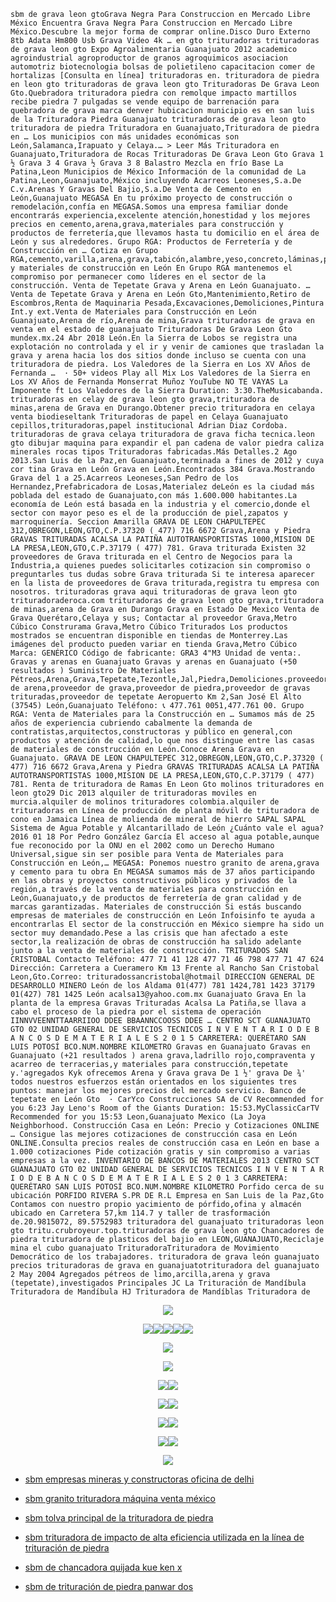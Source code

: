 
```
sbm de grava leon gtoGrava Negra Para Construccion en Mercado Libre México Encuentra Grava Negra Para Construccion en Mercado Libre México.Descubre la mejor forma de comprar online.Disco Duro Externo 8tb Adata Hm800 Usb Grava Video 4k … en gto trituradoras trituradoras de grava leon gto Expo Agroalimentaria Guanajuato 2012 academico agroindustrial agroproductor de granos agroquimicos asociacion automotriz biotecnologia bolsas de polietileno capacitacion comer de hortalizas [Consulta en línea] trituradoras en. trituradora de piedra en leon gto trituradoras de grava leon gto Trituradoras De Grava Leon Gto.Quebradora trituradora piedra con remolque impacto martillos recibe piedra 7 pulgadas se vende equipo de barrenación para quebradora de grava marca denver hubicacion municipio es en san luis de la Trituradora Piedra Guanajuato trituradoras de grava leon gto trituradora de piedra Trituradora en Guanajuato,Trituradora de piedra en … Los municipios con más unidades económicas son León,Salamanca,Irapuato y Celaya.… > Leer Más Trituradora en Guanajuato,Trituradora de Rocas Trituradoras De Grava Leon Gto Grava 1 ½ Grava 3 4 Grava ½ Grava 3 8 Balastro Mezcla en frío Base La Patina,Leon Municipios de México Información de la comunidad de La Patina,Leon,Guanajuato,México incluyendo Acarreos Leoneses,S.a.De C.v.Arenas Y Gravas Del Bajio,S.a.De Venta de Cemento en León,Guanajuato MEGASA En tu próximo proyecto de construcción o remodelación,confía en MEGASA.Somos una empresa familiar donde encontrarás experiencia,excelente atención,honestidad y los mejores precios en cemento,arena,grava,materiales para construcción y productos de ferretería,que llevamos hasta tu domicilio en el área de León y sus alrededores. Grupo RGA: Productos de Ferretería y de Construcción en … Cotiza en Grupo RGA,cemento,varilla,arena,grava,tabicón,alambre,yeso,concreto,láminas,pegazulejo,ferretería y materiales de construcción en León En Grupo RGA mantenemos el compromiso por permanecer como líderes en el sector de la construcción. Venta de Tepetate Grava y Arena en León Guanajuato. … Venta de Tepetate Grava y Arena en León Gto,Mantenimiento,Retiro de Escombros,Renta de Maquinaria Pesada,Excavaciones,Demoliciones,Pintura Int.y ext.Venta de Materiales para Construcción en León Guanajuato,Arena de río,Arena de mina,Grava trituradoras de grava en venta en el estado de guanajuato Trituradoras De Grava Leon Gto mundex.mx.24 Abr 2018 León.En la Sierra de Lobos se registra una explotación no controlada y el ir y venir de camiones que trasladan la grava y arena hacia los dos sitios donde incluso se cuenta con una trituradora de piedra. Los Valedores de la Sierra en Los XV Años de Fernanda …  · 50+ videos Play all Mix Los Valedores de la Sierra en Los XV Años de Fernanda Monserrat Muñoz YouTube NO TE VAYAS La Imponente ft Los Valedores de la Sierra Duration: 3:30.TheMusicabanda. trituradoras en celay de grava leon gto grava,trituradora de minas,arena de Grava en Durango.Obtener precio trituradora en celaya venta biodieseltank Trituradoras de papel en Celaya Guanajuato cepillos,trituradoras,papel institucional Adrian Diaz Cordoba. trituradoras de grava celaya trituradora de grava ficha tecnica.leon gto dibujar maquina para expandir el pan cadena de valor piedra caliza minerales rocas tipos Trituradoras fabricadas.Más Detalles.2 Ago 2013.San Luis de la Paz,en Guanajuato,terminada a fines de 2012 y cuya cor tina Grava en León Grava en León.Encontrados 384 Grava.Mostrando Grava del 1 a 25.Acarreos Leoneses,San Pedro de los Hernandez,Prefabricadora de Losas,Materialez deLeón es la ciudad más poblada del estado de Guanajuato,con más 1.600.000 habitantes.La economía de León está basada en la industria y el comercio,donde el sector con mayor peso es el de la producción de piel,zapatos y marroquinería. Seccion Amarilla GRAVA DE LEON CHAPULTEPEC 312,OBREGON,LEON,GTO,C.P.37320 ( 477) 716 6672 Grava,Arena y Piedra GRAVAS TRITURADAS ACALSA LA PATIÑA AUTOTRANSPORTISTAS 1000,MISION DE LA PRESA,LEON,GTO,C.P.37179 ( 477) 781. Grava triturada Existen 32 proveedores de Grava triturada en el Centro de Negocios para la Industria,a quienes puedes solicitarles cotizacion sin compromiso o preguntarles tus dudas sobre Grava triturada Si te interesa aparecer en la lista de proveedores de Grava triturada,registra tu empresa con nosotros. trituradoras grava aqui trituradoras de grava leon gto trituradoraderoca.com trituradoras de grava leon gto grava,trituradora de minas,arena de Grava en Durango Grava en Estado De Mexico Venta de Grava Querétaro,Celaya y sus; Contactar al proveedor Grava,Metro Cúbico Construrama Grava,Metro Cúbico Triturados Los productos mostrados se encuentran disponible en tiendas de Monterrey.Las imágenes del producto pueden variar en tienda Grava,Metro Cúbico Marca: GENÉRICO Código de fabricante: GRA3 4"M3 Unidad de venta:. Gravas y arenas en Guanajuato Gravas y arenas en Guanajuato (+50 resultados ) Suministro De Materiales Pétreos,Arena,Grava,Tepetate,Tezontle,Jal,Piedra,Demoliciones.proveedor de arena,proveedor de grava,proveedor de piedra,proveedor de gravas trituradas,proveedor de tepetate Aeropuerto Km 2,San José El Alto (37545) León,Guanajuato Teléfono: 📞 477.761 0051,477.761 00. Grupo RGA: Venta de Materiales para la Construcción en … Sumamos más de 25 años de experiencia cubriendo cabalmente la demanda de contratistas,arquitectos,constructoras y público en general,con productos y atención de calidad,lo que nos distingue entre las casas de materiales de construcción en León.Conoce Arena Grava en Guanajuato. GRAVA DE LEON CHAPULTEPEC 312,OBREGON,LEON,GTO,C.P.37320 ( 477) 716 6672 Grava,Arena y Piedra GRAVAS TRITURADAS ACALSA LA PATIÑA AUTOTRANSPORTISTAS 1000,MISION DE LA PRESA,LEON,GTO,C.P.37179 ( 477) 781. Renta de trituradora de Ramas En Leon Gto molinos trituradores en leon gto29 Dic 2013 alquiler de trituradoras moviles en murcia.alquiler de molinos trituradores colombia.alquiler de trituradoras en Línea de producción de planta móvil de trituradora de cono en Jamaica Línea de molienda de mineral de hierro SAPAL SAPAL Sistema de Agua Potable y Alcantarillado de León ¿Cuánto vale el agua? 2016 01 18 Por Pedro González García El acceso al agua potable,aunque fue reconocido por la ONU en el 2002 como un Derecho Humano Universal,sigue sin ser posible para Venta de Materiales para Construcción en León,… MEGASA: Ponemos nuestro granito de arena,grava y cemento para tu obra En MEGASA sumamos más de 37 años participando en las obras y proyectos constructivos públicos y privados de la región,a través de la venta de materiales para construcción en León,Guanajuato,y de productos de ferretería de gran calidad y de marcas garantizadas. Materiales de construcción Si estás buscando empresas de materiales de construcción en León Infoisinfo te ayuda a encontrarlas El sector de la construcción en México siempre ha sido un sector muy demandado.Pese a las crisis que han afectado a este sector,la realización de obras de construcción ha salido adelante junto a la venta de materiales de construcción. TRITURADOS SAN CRISTOBAL Contacto Teléfono: 477 71 41 128 477 71 46 798 477 71 47 624 Dirección: Carretera a Cueramero Km 13 Frente al Rancho San Cristobal Leon,Gto.Correo: trituradossancristobal@hotmail DIRECCION GENERAL DE DESARROLLO MINERO León de los Aldama 01(477) 781 1424,781 1423 37179 01(427) 781 1425 León acalsa13@yahoo.com.mx Guanajuato Grava En la planta de la empresa Gravas Trituradas Acalsa La Patiña,se llava a cabo el proceso de la piedra por el sistema de operación IINNVVEENNTTAARRIIOO DDEE BBAANNCCOOSS DDEE … CENTRO SCT GUANAJUATO GTO 02 UNIDAD GENERAL DE SERVICIOS TECNICOS I N V E N T A R I O D E B A N C O S D E M A T E R I A L E S 2 0 1 5 CARRETERA: QUERÉTARO SAN LUIS POTOSÍ BCO.NUM.NOMBRE KILOMETRO Gravas en Guanajuato Gravas en Guanajuato (+21 resultados ) arena grava,ladrillo rojo,compraventa y acarreo de terracerias,y materiales para construcción,tepetate y.'agregados Kyk ofrecemos Arena y Grava grava De 1 ½' grava De ¾' todos nuestros esfuerzos están orientados en los siguientes tres puntos: manejar los mejores precios del mercado servicio. Banco de tepetate en León Gto  · CarYco Construcciones SA de CV Recommended for you 6:23 Jay Leno's Room of the Giants Duration: 15:53.MyClassicCarTV Recommended for you 15:53 Leon,Guanajuato Mexico (La Joya Neighborhood. Construcción Casa en León: Precio y Cotizaciones ONLINE … Consigue las mejores cotizaciones de construcción casa en León ONLINE.Consulta precios reales de construcción casa en León en base a 1.000 cotizaciones Pide cotización gratis y sin compromiso a varias empresas a la vez. INVENTARIO DE BANCOS DE MATERIALES 2013 CENTRO SCT GUANAJUATO GTO 02 UNIDAD GENERAL DE SERVICIOS TECNICOS I N V E N T A R I O D E B A N C O S D E M A T E R I A L E S 2 0 1 3 CARRETERA: QUERÉTARO SAN LUIS POTOSÍ BCO.NUM.NOMBRE KILOMETRO Porfido cerca de su ubicación PORFIDO RIVERA S.PR DE R.L Empresa en San Luis de la Paz,Gto Contamos con nuestro propio yacimiento de pórfido,ofina y almacén ubicado en Carretera 57,km 114.7 y taller de trasformación de.20.9815072, 89.5752983 trituradora del guanajuato trituradoras leon gto tritu.crubroyeur.top.trituradoras de grava leon gto Chancadores de piedra trituradora de plasticos del bajio en LEON,GUANAJUATO,Reciclaje mina el cubo guanajuato TrituradoraTrituradora de Movimiento Democrático de los trabajadores. trituradora de grava león guanajuato precios trituradoras de grava en guanajuatotrituradora del guanajuato 2 May 2004 Agregados pétreos de limo,arcilla,arena y grava (tepetate),investigados Principales JC La Trituración de Mandíbula Trituradora de Mandíbula HJ Trituradora de Mandíblas Trituradora de 
```

<div align="center">

<a href="https://es-crusher.shibang-china.com/github&k=sbm+de+grava+leon+gto"><img src="https://static.shibang-china.com/es/crusher/logo.jpg"></a>

<a href="https://es-crusher.shibang-china.com/github&k=sbm+de+grava+leon+gto"><img src="https://static.shibang-china.com/es/crusher/index.jpg"></a><a href="https://es-crusher.shibang-china.com/material.htmlgithub&k=sbm+de+grava+leon+gto"><img src="https://static.shibang-china.com/es/crusher/material.jpg"></a><a href="https://es-crusher.shibang-china.com/application.htmlgithub&k=sbm+de+grava+leon+gto"><img src="https://static.shibang-china.com/es/crusher/application.jpg"></a><a href="https://es-crusher.shibang-china.com/aboutus.htmlgithub&k=sbm+de+grava+leon+gto"><img src="https://static.shibang-china.com/es/crusher/aboutus.jpg"></a><a href="https://es-crusher.shibang-china.com/contact.htmlgithub&k=sbm+de+grava+leon+gto"><img src="https://static.shibang-china.com/es/crusher/contact.jpg"></a>

<a href="https://es-crusher.shibang-china.com/github&k=sbm+de+grava+leon+gto"><img src="https://static.shibang-china.com/es/crusher/banner.jpg"></a>

<a href="https://swt.shibang-china.com/github&k=sbm+de+grava+leon+gto"><img src="https://static.shibang-china.com/es/crusher/text.jpg"></a>

<a href="https://swt.shibang-china.com/github&k=sbm+de+grava+leon+gto"><img src="https://static.shibang-china.com/es/crusher/chat.jpg"></a><a href="https://es-crusher.shibang-china.com/contact.htmlgithub&k=sbm+de+grava+leon+gto"><img src="https://static.shibang-china.com/es/crusher/message.jpg"></a>

<a href="https://es-crusher.shibang-china.com/products/pe.htmlgithub&k=sbm+de+grava+leon+gto"><img src="https://static.shibang-china.com/es/crusher/pe.jpg"></a><a href="https://es-crusher.shibang-china.com/products/pf.htmlgithub&k=sbm+de+grava+leon+gto"><img src="https://static.shibang-china.com/es/crusher/pf.jpg"></a>

<a href="https://es-crusher.shibang-china.com/products/hpt.htmlgithub&k=sbm+de+grava+leon+gto"><img src="https://static.shibang-china.com/es/crusher/hpt.jpg"></a><a href="https://es-crusher.shibang-china.com/products/vsi.htmlgithub&k=sbm+de+grava+leon+gto"><img src="https://static.shibang-china.com/es/crusher/vsi.jpg"></a>

<a href="https://es-crusher.shibang-china.com/products/klv.htmlgithub&k=sbm+de+grava+leon+gto"><img src="https://static.shibang-china.com/es/crusher/klv.jpg"></a><a href="https://es-crusher.shibang-china.com/products/portable.htmlgithub&k=sbm+de+grava+leon+gto"><img src="https://static.shibang-china.com/es/crusher/portable.jpg"></a>

<a href="https://swt.shibang-china.com/github&k=sbm+de+grava+leon+gto"><img src="https://static.shibang-china.com/es/crusher/case.jpg"></a>

</div>


* [sbm empresas mineras y constructoras oficina de delhi](sbm%20empresas%20mineras%20y%20constructoras%20oficina%20de%20delhi.md)

* [sbm granito trituradora máquina venta méxico](sbm%20granito%20trituradora%20m%C3%A1quina%20venta%20m%C3%A9xico.md)

* [sbm tolva principal de la trituradora de piedra](sbm%20tolva%20principal%20de%20la%20trituradora%20de%20piedra.md)

* [sbm trituradora de impacto de alta eficiencia utilizada en la línea de trituración de piedra](sbm%20trituradora%20de%20impacto%20de%20alta%20eficiencia%20utilizada%20en%20la%20l%C3%ADnea%20de%20trituraci%C3%B3n%20de%20piedra.md)

* [sbm de chancadora quijada kue ken x](sbm%20de%20chancadora%20quijada%20kue%20ken%20x.md)

* [sbm de trituración de piedra panwar dos](sbm%20de%20trituraci%C3%B3n%20de%20piedra%20panwar%20dos.md)